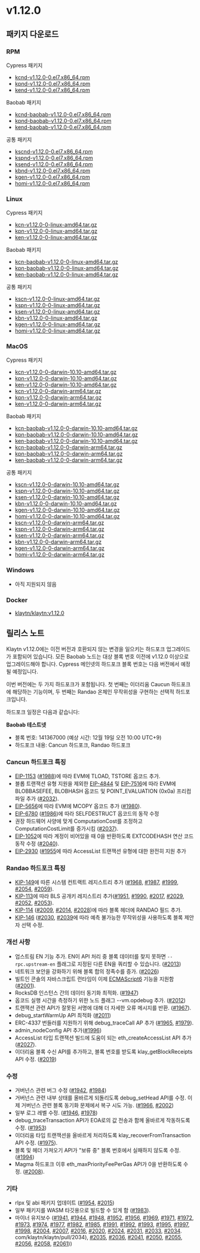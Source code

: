 # v1.12.0

## 패키지 다운로드 <a id="package-downloads"></a>

### RPM <a id="rpm"></a>

Cypress 패키지
- [kcnd-v1.12.0-0.el7.x86_64.rpm](https://packages.klaytn.net/klaytn/v1.12.0/kcnd-v1.12.0-0.el7.x86_64.rpm)
- [kpnd-v1.12.0-0.el7.x86_64.rpm](https://packages.klaytn.net/klaytn/v1.12.0/kpnd-v1.12.0-0.el7.x86_64.rpm)
- [kend-v1.12.0-0.el7.x86_64.rpm](https://packages.klaytn.net/klaytn/v1.12.0/kend-v1.12.0-0.el7.x86_64.rpm)

Baobab 패키지
- [kcnd-baobab-v1.12.0-0.el7.x86_64.rpm](https://packages.klaytn.net/klaytn/v1.12.0/kcnd-baobab-v1.12.0-0.el7.x86_64.rpm)
- [kpnd-baobab-v1.12.0-0.el7.x86_64.rpm](https://packages.klaytn.net/klaytn/v1.12.0/kpnd-baobab-v1.12.0-0.el7.x86_64.rpm)
- [kend-baobab-v1.12.0-0.el7.x86_64.rpm](https://packages.klaytn.net/klaytn/v1.12.0/kend-baobab-v1.12.0-0.el7.x86_64.rpm)

공통 패키지
- [kscnd-v1.12.0-0.el7.x86_64.rpm](https://packages.klaytn.net/klaytn/v1.12.0/kscnd-v1.12.0-0.el7.x86_64.rpm)
- [kspnd-v1.12.0-0.el7.x86_64.rpm](https://packages.klaytn.net/klaytn/v1.12.0/kspnd-v1.12.0-0.el7.x86_64.rpm)
- [ksend-v1.12.0-0.el7.x86_64.rpm](https://packages.klaytn.net/klaytn/v1.12.0/ksend-v1.12.0-0.el7.x86_64.rpm)
- [kbnd-v1.12.0-0.el7.x86_64.rpm](https://packages.klaytn.net/klaytn/v1.12.0/kbnd-v1.12.0-0.el7.x86_64.rpm)
- [kgen-v1.12.0-0.el7.x86_64.rpm](https://packages.klaytn.net/klaytn/v1.12.0/kgen-v1.12.0-0.el7.x86_64.rpm)
- [homi-v1.12.0-0.el7.x86_64.rpm](https://packages.klaytn.net/klaytn/v1.12.0/homi-v1.12.0-0.el7.x86_64.rpm)

### Linux <a id="linux"></a>

Cypress 패키지
- [kcn-v1.12.0-0-linux-amd64.tar.gz](https://packages.klaytn.net/klaytn/v1.12.0/kcn-v1.12.0-0-linux-amd64.tar.gz)
- [kpn-v1.12.0-0-linux-amd64.tar.gz](https://packages.klaytn.net/klaytn/v1.12.0/kpn-v1.12.0-0-linux-amd64.tar.gz)
- [ken-v1.12.0-0-linux-amd64.tar.gz](https://packages.klaytn.net/klaytn/v1.12.0/ken-v1.12.0-0-linux-amd64.tar.gz)

Baobab 패키지
- [kcn-baobab-v1.12.0-0-linux-amd64.tar.gz](https://packages.klaytn.net/klaytn/v1.12.0/kcn-baobab-v1.12.0-0-linux-amd64.tar.gz)
- [kpn-baobab-v1.12.0-0-linux-amd64.tar.gz](https://packages.klaytn.net/klaytn/v1.12.0/kpn-baobab-v1.12.0-0-linux-amd64.tar.gz)
- [ken-baobab-v1.12.0-0-linux-amd64.tar.gz](https://packages.klaytn.net/klaytn/v1.11.1/ken-baobab-v1.12.0-0-linux-amd64.tar.gz)

공통 패키지
- [kscn-v1.12.0-0-linux-amd64.tar.gz](https://packages.klaytn.net/klaytn/v1.12.0/kscn-v1.12.0-0-linux-amd64.tar.gz)
- [kspn-v1.12.0-0-linux-amd64.tar.gz](https://packages.klaytn.net/klaytn/v1.12.0/kspn-v1.12.0-0-linux-amd64.tar.gz)
- [ksen-v1.12.0-0-linux-amd64.tar.gz](https://packages.klaytn.net/klaytn/v1.12.0/ksen-v1.12.0-0-linux-amd64.tar.gz)
- [kbn-v1.12.0-0-linux-amd64.tar.gz](https://packages.klaytn.net/klaytn/v1.12.0/kbn-v1.12.0-0-linux-amd64.tar.gz)
- [kgen-v1.12.0-0-linux-amd64.tar.gz](https://packages.klaytn.net/klaytn/v1.12.0/kgen-v1.12.0-0-linux-amd64.tar.gz)
- [homi-v1.12.0-0-linux-amd64.tar.gz](https://packages.klaytn.net/klaytn/v1.12.0/homi-v1.12.0-0-linux-amd64.tar.gz)

### MacOS <a id="macos"></a>

Cypress 패키지
- [kcn-v1.12.0-0-darwin-10.10-amd64.tar.gz](https://packages.klaytn.net/klaytn/v1.12.0/kcn-v1.12.0-0-darwin-10.10-amd64.tar.gz)
- [kpn-v1.12.0-0-darwin-10.10-amd64.tar.gz](https://packages.klaytn.net/klaytn/v1.12.0/kpn-v1.12.0-0-darwin-10.10-amd64.tar.gz)
- [ken-v1.12.0-0-darwin-10.10-amd64.tar.gz](https://packages.klaytn.net/klaytn/v1.12.0/ken-v1.12.0-0-darwin-10.10-amd64.tar.gz)
- [kcn-v1.12.0-0-darwin-arm64.tar.gz](https://packages.klaytn.net/klaytn/v1.12.0/kcn-v1.12.0-0-darwin-arm64.tar.gz)
- [kpn-v1.12.0-0-darwin-arm64.tar.gz](https://packages.klaytn.net/klaytn/v1.12.0/kpn-v1.12.0-0-darwin-arm64.tar.gz)
- [ken-v1.12.0-0-darwin-arm64.tar.gz](https://packages.klaytn.net/klaytn/v1.12.0/ken-v1.12.0-0-darwin-arm64.tar.gz)

Baobab 패키지
- [kcn-baobab-v1.12.0-0-darwin-10.10-amd64.tar.gz](https://packages.klaytn.net/klaytn/v1.12.0/kcn-baobab-v1.12.0-0-darwin-10.10-amd64.tar.gz)
- [kpn-baobab-v1.12.0-0-darwin-10.10-amd64.tar.gz](https://packages.klaytn.net/klaytn/v1.12.0/kpn-baobab-v1.12.0-0-darwin-10.10-amd64.tar.gz)
- [ken-baobab-v1.12.0-0-darwin-10.10-amd64.tar.gz](https://packages.klaytn.net/klaytn/v1.11.1/ken-baobab-v1.12.0-0-darwin-10.10-amd64.tar.gz)
- [kcn-baobab-v1.12.0-0-darwin-arm64.tar.gz](https://packages.klaytn.net/klaytn/v1.12.0/kcn-baobab-v1.12.0-0-darwin-arm64.tar.gz)
- [kpn-baobab-v1.12.0-0-darwin-arm64.tar.gz](https://packages.klaytn.net/klaytn/v1.12.0/kpn-baobab-v1.12.0-0-darwin-10.10-amd64.tar.gz)
- [ken-baobab-v1.12.0-0-darwin-arm64.tar.gz](https://packages.klaytn.net/klaytn/v1.12.0/ken-baobab-v1.12.0-0-darwin-10.10-amd64.tar.gz)

공통 패키지
- [kscn-v1.12.0-0-darwin-10.10-amd64.tar.gz](https://packages.klaytn.net/klaytn/v1.12.0/kscn-v1.12.0-0-darwin-10.10-amd64.tar.gz)
- [kspn-v1.12.0-0-darwin-10.10-amd64.tar.gz](https://packages.klaytn.net/klaytn/v1.12.0/kspn-v1.12.0-0-darwin-10.10-amd64.tar.gz)
- [ksen-v1.12.0-0-darwin-10.10-amd64.tar.gz](https://packages.klaytn.net/klaytn/v1.12.0/ksen-v1.12.0-0-darwin-10.10-amd64.tar.gz)
- [kbn-v1.12.0-0-darwin-10.10-amd64.tar.gz](https://packages.klaytn.net/klaytn/v1.12.0/kbn-v1.12.0-0-darwin-10.10-amd64.tar.gz)
- [kgen-v1.12.0-0-darwin-10.10-amd64.tar.gz](https://packages.klaytn.net/klaytn/v1.12.0/kgen-v1.12.0-0-darwin-10.10-amd64.tar.gz)
- [homi-v1.12.0-0-darwin-10.10-amd64.tar.gz](https://packages.klaytn.net/klaytn/v1.12.0/homi-v1.12.0-0-darwin-10.10-amd64.tar.gz)
- [kscn-v1.12.0-0-darwin-arm64.tar.gz](https://packages.klaytn.net/klaytn/v1.12.0/kscn-v1.12.0-0-darwin-arm64.tar.gz)
- [kspn-v1.12.0-0-darwin-arm64.tar.gz](https://packages.klaytn.net/klaytn/v1.12.0/kspn-v1.12.0-0-darwin-arm64.tar.gz)
- [ksen-v1.12.0-0-darwin-arm64.tar.gz](https://packages.klaytn.net/klaytn/v1.12.0/ksen-v1.12.0-0-darwin-arm64.tar.gz)
- [kbn-v1.12.0-0-darwin-arm64.tar.gz](https://packages.klaytn.net/klaytn/v1.12.0/kbn-v1.12.0-0-darwin-arm64.tar.gz)
- [kgen-v1.12.0-0-darwin-arm64.tar.gz](https://packages.klaytn.net/klaytn/v1.12.0/kgen-v1.12.0-0-darwin-arm64.tar.gz)
- [homi-v1.12.0-0-darwin-arm64.tar.gz](https://packages.klaytn.net/klaytn/v1.12.0/homi-v1.12.0-0-darwin-arm64.tar.gz)

### Windows <a id="windows"></a>

- 아직 지원되지 않음

### Docker <a id="docker"></a>

- [klaytn/klaytn:v1.12.0](https://hub.docker.com/r/klaytn/klaytn)


## 릴리스 노트 <a id="release-notes"></a>

Klaytn v1.12.0에는 이전 버전과 호환되지 않는 변경을 일으키는 하드포크 업그레이드가 포함되어 있습니다. 모든 Baobab 노드는 대상 블록 번호 이전에 v1.12.0 이상으로 업그레이드해야 합니다. Cypress 메인넷의 하드포크 블록 번호는 다음 버전에서 예정될 예정입니다.

이번 버전에는 두 가지 하드포크가 포함됩니다. 첫 번째는 이더리움 Caucun 하드포크에 해당하는 기능이며, 두 번째는 Randao 온체인 무작위성을 구현하는 선택적 하드포크입니다.

하드포크 일정은 다음과 같습니다:

**Baobab 테스트넷**

* 블록 번호: 141367000 (예상 시간: 12월 19일 오전 10:00 UTC+9)
* 하드포크 내용: Cancun 하드포크, Randao 하드포크

### Cancun 하드포크 특징

* [EIP-1153](https://eips.ethereum.org/EIPS/eip-1153) ([#1988](https://github.com/klaytn/klaytn/pull/1988))에 따라 EVM에 TLOAD, TSTORE 옵코드 추가.
* 블롭 트랜잭션 유형 지원을 제외한 [EIP-4844](https://eips.ethereum.org/EIPS/eip-4844) 및 [EIP-7516](https://eips.ethereum.org/EIPS/eip-7516)에 따라 EVM에 BLOBBASEFEE, BLOBHASH 옵코드 및 POINT_EVALUATION (0x0a) 프리컴파일 추가 ([#2032](https://github.com/klaytn/klaytn/pull/2032)).
* [EIP-5656](https://eips.ethereum.org/EIPS/eip-5656)에 따라 EVM에 MCOPY 옵코드 추가 ([#1980](https://github.com/klaytn/klaytn/pull/1980)).
* [EIP-6780](https://eips.ethereum.org/EIPS/eip-6780) ([#1986](https://github.com/klaytn/klaytn/pull/1986))에 따라 SELFDESTRUCT 옵코드의 동작 수정
* 권장 하드웨어 사양에 맞게 ComputationCost를 조정하고 ComputationCostLimit를 증가시킴 ([#2037](https://github.com/klaytn/klaytn/pull/2037)).
* [EIP-1052](https://eips.ethereum.org/EIPS/eip-1052)에 따라 계정이 비어있을 때 0을 반환하도록 EXTCODEHASH 연산 코드 동작 수정 ([#2040](https://github.com/klaytn/klaytn/pull/2040)).
* [EIP-2930](https://eips.ethereum.org/EIPS/eip-2930) ([#1955](https://github.com/klaytn/klaytn/pull/1955)에 따라 AccessList 트랜잭션 유형에 대한 완전히 지원 추가

### Randao 하드포크 특징

* [KIP-149](https://github.com/klaytn/kips/issues/149)에 따른 시스템 컨트랙트 레지스트리 추가 ([#1968](https://github.com/klaytn/klaytn/pull/1968), [#1987](https://github.com/klaytn/klaytn/pull/1987), [#1999](https://github.com/klaytn/klaytn/pull/1999), [#2054](https://github.com/klaytn/klaytn/pull/2054), [#2059](https://github.com/klaytn/klaytn/pull/2059)).
* [KIP-113](https://github.com/klaytn/kips/issues/113)에 따라 BLS 공개키 레지스트리 추가([#1951](https://github.com/klaytn/klaytn/pull/1951), [#1990](https://github.com/klaytn/klaytn/pull/1990), [#2017](https://github.com/klaytn/klaytn/pull/2017), [#2029](https://github.com/klaytn/klaytn/pull/2029), [#2052](https://github.com/klaytn/klaytn/pull/2052), [#2053](https://github.com/klaytn/klaytn/pull/2053)).
* [KIP-114](https://github.com/klaytn/kips/issues/114) ([#2009](https://github.com/klaytn/klaytn/pull/2009), [#2014](https://github.com/klaytn/klaytn/pull/2014), [#2028](https://github.com/klaytn/klaytn/pull/2028))에 따라 블록 헤더에 RANDAO 필드 추가.
* [KIP-146](https://github.com/klaytn/kips/issues/146) ([#2030](https://github.com/klaytn/klaytn/pull/2030), [#2039](https://github.com/klaytn/klaytn/pull/2039)에 따라 예측 불가능한 무작위성을 사용하도록 블록 제안자 선택 수정.


### 개선 사항

* 업스트림 EN 기능 추가. EN이 API 처리 중 블록 데이터를 찾지 못하면 `--rpc.upstream-en` 플래그로 지정된 다른 EN을 쿼리할 수 있습니다. ([#2013](https://github.com/klaytn/klaytn/pull/2013))
* 네트워크 보안을 강화하기 위해 블록 합의 정족수를 증가. ([#2026](https://github.com/klaytn/klaytn/pull/2026))
* 빌트인 콘솔의 자바스크립트 런타임이 이제 [ECMAScript6](http://es6-features.org/) 기능을 지원함 ([#2001](https://github.com/klaytn/klaytn/pull/2001)).
* RocksDB 인스턴스 간의 데이터 동기화 최적화. ([#1947](https://github.com/klaytn/klaytn/pull/1947))
* 옵코드 실행 시간을 측정하기 위한 노드 플래그 --vm.opdebug 추가. ([#2012](https://github.com/klaytn/klaytn/pull/2012))
* 트랜잭션 관련 API가 잘못된 서명에 대해 더 자세한 오류 메시지를 반환. ([#1967](https://github.com/klaytn/klaytn/pull/1967)).
* debug_startWarmUp API 최적화 ([#2011](https://github.com/klaytn/klaytn/pull/2011))
* ERC-4337 번들러를 지원하기 위해 debug_traceCall AP 추가 ([#1965](https://github.com/klaytn/klaytn/pull/1965), [#1979](https://github.com/klaytn/klaytn/pull/1979)).
* admin_nodeConfig API 추가([#1996](https://github.com/klaytn/klaytn/pull/1996))
* AccessList 타입 트랜잭션 빌드에 도움이 되는 eth_createAccessList API 추가 ([#2027](https://github.com/klaytn/klaytn/pull/2027)).
* 이더리움 블록 수신 API를 추가하고, 블록 번호를 받도록 klay_getBlockReceipts API 수정. ([#2019](https://github.com/klaytn/klaytn/pull/2019))

### 수정

* 거버넌스 관련 버그 수정 ([#1942](https://github.com/klaytn/klaytn/pull/1942), [#1984](https://github.com/klaytn/klaytn/pull/1984))
* 거버넌스 관련 내부 상태를 올바르게 되돌리도록 debug_setHead API를 수정. 이제 거버넌스 관련 블록 동기화 문제에서 복구 시도 가능. ([#1966](https://github.com/klaytn/klaytn/pull/1966), [#2002](https://github.com/klaytn/klaytn/pull/2002))
* 일부 로그 레벨 수정. ([#1946](https://github.com/klaytn/klaytn/pull/1946), [#1978](https://github.com/klaytn/klaytn/pull/1978))
* debug_traceTransaction API가 EOA로의 값 전송과 함께 올바르게 작동하도록 수정. ([#1953](https://github.com/klaytn/klaytn/pull/1953))
* 이더리움 타입 트랜잭션을 올바르게 처리하도록 klay_recoverFromTransaction API 수정. ([#1975](https://github.com/klaytn/klaytn/pull/1975)).
* 블록 및 헤더 가져오기 API가 "보류 중" 블록 번호에서 실패하지 않도록 수정. ([#1994](https://github.com/klaytn/klaytn/pull/1994))
* Magma 하드포크 이후 eth_maxPriorityFeePerGas API가 0을 반환하도록 수정. ([#2008](https://github.com/klaytn/klaytn/pull/2008)).

### 기타

* rlpx 및 abi 패키지 업데이트 ([#1954](https://github.com/klaytn/klaytn/pull/1954), [#2015](https://github.com/klaytn/klaytn/pull/2015))
* 일부 패키지를 WASM 타깃용으로 빌드할 수 있게 함 ([#1983](https://github.com/klaytn/klaytn/pull/1983)).
* 마이너 유지보수 ([#1941](https://github.com/klaytn/klaytn/pull/1941), [#1944](https://github.com/klaytn/klaytn/pull/1944), [#1948](https://github.com/klaytn/klaytn/pull/1948), [#1952](https://github.com/klaytn/klaytn/pull/1952), [#1956](https://github.com/klaytn/klaytn/pull/1956), [#1969](https://github.com/klaytn/klaytn/pull/1969), [#1971](https://github.com/klaytn/klaytn/pull/1971), [#1972](https://github.com/klaytn/klaytn/pull/1972), [#1973](https://github.com/klaytn/klaytn/pull/1973), [#1974](https://github.com/klaytn/klaytn/pull/1974), [#1977](https://github.com/klaytn/klaytn/pull/1977), [#1982](https://github.com/klaytn/klaytn/pull/1982), [#1985](https://github.com/klaytn/klaytn/pull/1985), [#1991](https://github.com/klaytn/klaytn/pull/1991), [#1992](https://github.com/klaytn/klaytn/pull/1992), [#1993](https://github.com/klaytn/klaytn/pull/1993), [#1995](https://github.com/klaytn/klaytn/pull/1995), [#1997](https://github.com/klaytn/klaytn/pull/1997), [#1998](https://github.com/klaytn/klaytn/pull/1998), [#2004](https://github.com/klaytn/klaytn/pull/2004), [#2007](https://github.com/klaytn/klaytn/pull/2007), [#2016](https://github.com/klaytn/klaytn/pull/2016), [#2020](https://github.com/klaytn/klaytn/pull/2020), [#2024](https://github.com/klaytn/klaytn/pull/2024), [#2031](https://github.com/klaytn/klaytn/pull/2031), [#2033](https://github.com/klaytn/klaytn/pull/2033), [#2034](https://github). com/klaytn/klaytn/pull/2034), [#2035](https://github.com/klaytn/klaytn/pull/2035), [#2036](https://github.com/klaytn/klaytn/pull/2036), [#2041](https://github.com/klaytn/klaytn/pull/2041), [#2050](https://github.com/klaytn/klaytn/pull/2050), [#2055](https://github.com/klaytn/klaytn/pull/2055), [#2056](https://github.com/klaytn/klaytn/pull/2056), [#2058](https://github.com/klaytn/klaytn/pull/2058), [#2061](https://github.com/klaytn/klaytn/pull/2061)))